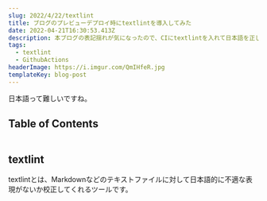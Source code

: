 ```yaml
---
slug: 2022/4/22/textlint
title: ブログのプレビューデプロイ時にtextlintを導入してみた
date: 2022-04-21T16:30:53.413Z
description: 本ブログの表記揺れが気になったので、CIにtextlintを入れて日本語を正しくしてみます。
tags:
  - textlint
  - GithubActions
headerImage: https://i.imgur.com/QmIHfeR.jpg
templateKey: blog-post
---
```

日本語って難しいですね。

## Table of Contents

```toc

```

## textlint

textlintとは、Markdownなどのテキストファイルに対して日本語的に不適な表現がないか校正してくれるツールです。


